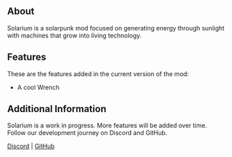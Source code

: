 ## About

Solarium is a solarpunk mod focused on generating energy through sunlight with machines that grow into living technology.

## Features

These are the features added in the current version of the mod:

* A cool Wrench

## Additional Information

Solarium is a work in progress. More features will be added over time. Follow our development journey on Discord and GitHub.

[Discord](https://discord.gg/fcbH6BqW3X) | [GitHub](https://github.com/AstralyaStudios/Solarium)

